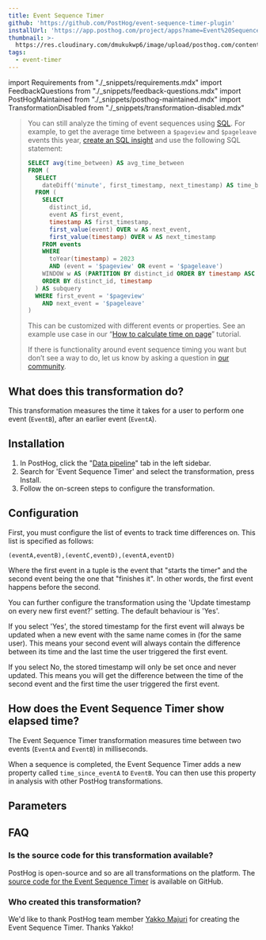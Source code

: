 ```yaml
---
title: Event Sequence Timer
github: 'https://github.com/PostHog/event-sequence-timer-plugin'
installUrl: 'https://app.posthog.com/project/apps?name=Event%20Sequence%20Timer%20Plugin'
thumbnail: >-
  https://res.cloudinary.com/dmukukwp6/image/upload/posthog.com/contents/cdp/thumbnails/event-sequence-timer-plugin.png
tags:
  - event-timer
---
```


import Requirements from "./_snippets/requirements.mdx"
import FeedbackQuestions from "./_snippets/feedback-questions.mdx"
import PostHogMaintained from "./_snippets/posthog-maintained.mdx"
import TransformationDisabled from "./_snippets/transformation-disabled.mdx"

<TransformationDisabled />

> You can still analyze the timing of event sequences using [SQL](/docs/product-analytics/sql). For example, to get the average time between a `$pageview` and `$pageleave` events this year, [create an SQL insight](https://app.posthog.com/insights/new) and use the following SQL statement:
>
>```sql
>SELECT avg(time_between) AS avg_time_between
> FROM (
>   SELECT
>     dateDiff('minute', first_timestamp, next_timestamp) AS time_between
>   FROM (
>     SELECT 
>       distinct_id,
>       event AS first_event,
>       timestamp AS first_timestamp,
>       first_value(event) OVER w AS next_event,
>       first_value(timestamp) OVER w AS next_timestamp
>     FROM events
>     WHERE 
>       toYear(timestamp) = 2023
>       AND (event = '$pageview' OR event = '$pageleave')
>     WINDOW w AS (PARTITION BY distinct_id ORDER BY timestamp ASC ROWS BETWEEN 1 FOLLOWING AND 1 FOLLOWING)
>     ORDER BY distinct_id, timestamp
>   ) AS subquery
>   WHERE first_event = '$pageview'
>     AND next_event = '$pageleave'
> )
>```
>
> This can be customized with different events or properties. See an example use case in our “[How to calculate time on page](/tutorials/time-on-page)” tutorial.
>
>If there is functionality around event sequence timing you want but don’t see a way to do, let us know by asking a question in [our community](/questions).

## What does this transformation do?

This transformation measures the time it takes for a user to perform one event (`EventB`), after an earlier event (`EventA`).

<Requirements />

## Installation

1. In PostHog, click the "[Data pipeline](https://us.posthog.com/pipeline)" tab in the left sidebar.
2. Search for 'Event Sequence Timer' and select the transformation, press Install.
3. Follow the on-screen steps to configure the transformation.

## Configuration

First, you must configure the list of events to track time differences on. This list is specified as follows:

`(eventA,eventB),(eventC,eventD),(eventA,eventD)`

Where the first event in a tuple is the event that "starts the timer" and the second event being the one that "finishes it". In other words, the first event happens before the second.

You can further configure the transformation using the 'Update timestamp on every new first event?' setting. The default behaviour is 'Yes'.

If you select 'Yes', the stored timestamp for the first event will always be updated when a new event with the same name comes in (for the same user). This means your second event will always contain the difference between its time and the last time the user triggered the first event.

If you select No, the stored timestamp will only be set once and never updated. This means you will get the difference between the time of the second event and the first time the user triggered the first event.

## How does the Event Sequence Timer show elapsed time?

The Event Sequence Timer transformation measures time between two events (`EventA` and `EventB`) in milliseconds.

When a sequence is completed, the Event Sequence Timer adds a new property called `time_since_eventA` to `EventB`. You can then use this property in analysis with other PostHog transformations.

## Parameters

<AppParameters />

## FAQ

### Is the source code for this transformation available?

PostHog is open-source and so are all transformations on the platform. The [source code for the Event Sequence Timer](https://github.com/PostHog/event-sequence-timer-plugin) is available on GitHub.

### Who created this transformation?

We'd like to thank PostHog team member [Yakko Majuri](https://github.com/yakkomajuri) for creating the Event Sequence Timer. Thanks Yakko!

<PostHogMaintained />

<FeedbackQuestions />
